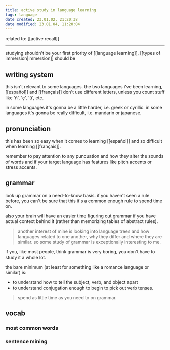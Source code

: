 ```yaml
---
title: active study in language learning
tags: language
date created: 23.01.02, 21:20:38
date modified: 23.01.04, 11:20:04
---
```


related to: [[active recall]]

---

studying shouldn't be your first priority of [[language learning]], [[types of immersion|immersion]] should be

## writing system

this isn't relevant to some languages. the two languages i've been learning, [[español]] and [[français]] don't use different letters, unless you count stuff like 'ñ', 'ç', 'û', etc.

in some languages it's gonna be a little harder, i.e. greek or cyrillic. in some languages it's gonna be really difficult, i.e. mandarin or japanese.

## pronunciation

this has been so easy when it comes to learning [[español]] and so difficult when learning [[français]].

remember to pay attention to any puncuation and how they alter the sounds of words and if your target language has features like pitch accents or stress accents.

## grammar

look up grammar on a need-to-know basis. if you haven't seen a rule before, you can't be sure that this it's a common enough rule to spend time on.

also your brain will have an easier time figuring out grammar if you have actual context behind it (rather than memorizing tables of abstract rules).

> another interest of mine is looking into language trees and how languages related to one another, why they differ and where they are similar. so some study of grammar is exceptionally interesting to me.

if you, like most people, think grammar is very boring, you don't have to study it a whole lot.

the bare minimum (at least for something like a romance language or similar) is:

- to understand how to tell the subject, verb, and object apart
- to understand conjugation enough to begin to pick out verb tenses.

> spend as little time as you need to on grammar.

## vocab

### most common words

### sentence mining

